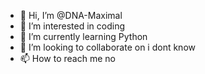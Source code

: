 - 👋 Hi, I’m @DNA-Maximal
- 👀 I’m interested in coding
- 🌱 I’m currently learning Python
- 💞️ I’m looking to collaborate on i dont know
- 📫 How to reach me no

<!---
DNA-Maximal/DNA-Maximal is a ✨ special ✨ repository because its `README.md` (this file) appears on your GitHub profile.
You can click the Preview link to take a look at your changes.
--->
